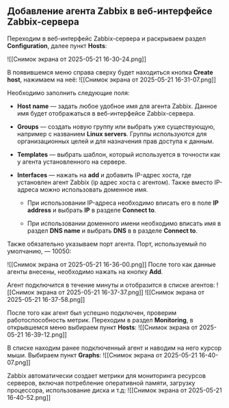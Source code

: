 ## Добавление агента Zabbix в веб-интерфейсе Zabbix-сервера

Переходим в веб-интерфейс Zabbix-сервера и раскрываем раздел **Configuration**, далее пункт **Hosts**:

![[Снимок экрана от 2025-05-21 16-30-24.png]]

В появившемся меню справа сверху будет находиться кнопка **Create host**, нажимаем на неё:
![[Снимок экрана от 2025-05-21 16-31-07.png]]

Необходимо заполнить следующие поля:

- **Host name** — задать любое удобное имя для агента Zabbix. Данное имя будет отображаться в веб-интерфейсе Zabbix-сервера.
    
- **Groups** — создать новую группу или выбрать уже существующую, например с названием **Linux servers**. Группы используются для организационных целей и для назначения прав доступа к данным.
    
- **Templates** — выбрать шаблон, который используется в точности как у агента установленного на сервере.
    
- **Interfaces** — нажать на **add** и добавить IP-адрес хоста, где установлен агент Zabbix (ip адрес хоста с агентом). Также вместо IP-адреса можно использовать доменное имя.
    
    - При использовании IP-адреса необходимо вписать его в поле **IP address** и выбрать **IP** в разделе **Connect to**.
        
    - При использовании доменного имени необходимо вписать имя в раздел **DNS name** и выбрать **DNS** в в разделе **Connect to**.
        

Также обязательно указываем порт агента. Порт, используемый по умолчанию, — 10050:

![[Снимок экрана от 2025-05-21 16-36-00.png]]
После того как данные агенты внесены, необходимо нажать на кнопку **Add**.

Агент подключится в течение минуты и отобразится в списке агентов:
![[Снимок экрана от 2025-05-21 16-37-37.png]]
![[Снимок экрана от 2025-05-21 16-37-58.png]]

После того как агент был успешно подключен, проверим работоспособность метрик. Переходим в раздел **Monitoring**, в открывшемся меню выбираем пункт **Hosts**:
![[Снимок экрана от 2025-05-21 16-39-12.png]]

В списке находим ранее подключенный агент и наводим на него курсор мыши. Выбираем пункт **Graphs**:
![[Снимок экрана от 2025-05-21 16-40-07.png]]

Zabbix автоматически создает метрики для мониторинга ресурсов серверов, включая потребление оперативной памяти, загрузку процессора, использование диска и т.д:
![[Снимок экрана от 2025-05-21 16-40-52.png]]
